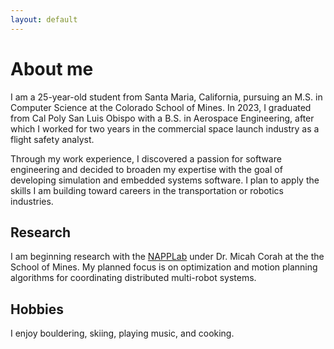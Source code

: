 ```yaml
---
layout: default
---
```


# About me
I am a 25-year-old student from Santa Maria, California, pursuing an M.S. in Computer Science at the Colorado School of Mines. In 2023, I graduated from Cal Poly San Luis Obispo with a B.S. in Aerospace Engineering, after which I worked for two years in the commercial space launch industry as a flight safety analyst.

Through my work experience, I discovered a passion for software engineering and decided to broaden my expertise with the goal of developing simulation and embedded systems software. I plan to apply the skills I am building toward careers in the transportation or robotics industries.

## Research
I am beginning research with the [NAPPLab](https://www.napplab.org) under Dr. Micah Corah at the the School of Mines. My planned focus is on optimization and motion planning algorithms for coordinating distributed multi-robot systems.


## Hobbies
I enjoy bouldering, skiing, playing music, and cooking.
